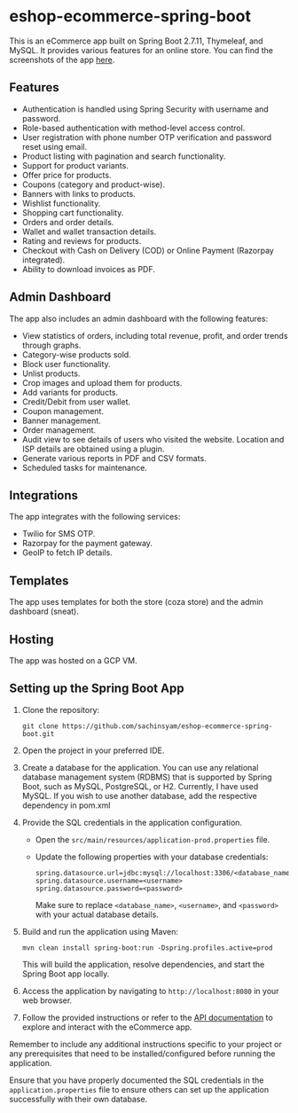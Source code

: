 # eshop-ecommerce-spring-boot

This is an eCommerce app built on Spring Boot 2.7.11, Thymeleaf, and MySQL. It provides various features for an online store.
You can find the screenshots of the app [here](https://ibb.co/album/8MJC8G).

## Features

- Authentication is handled using Spring Security with username and password.
- Role-based authentication with method-level access control.
- User registration with phone number OTP verification and password reset using email.
- Product listing with pagination and search functionality.
- Support for product variants.
- Offer price for products.
- Coupons (category and product-wise).
- Banners with links to products.
- Wishlist functionality.
- Shopping cart functionality.
- Orders and order details.
- Wallet and wallet transaction details.
- Rating and reviews for products.
- Checkout with Cash on Delivery (COD) or Online Payment (Razorpay integrated).
- Ability to download invoices as PDF.

## Admin Dashboard

The app also includes an admin dashboard with the following features:

- View statistics of orders, including total revenue, profit, and order trends through graphs.
- Category-wise products sold.
- Block user functionality.
- Unlist products.
- Crop images and upload them for products.
- Add variants for products.
- Credit/Debit from user wallet.
- Coupon management.
- Banner management.
- Order management.
- Audit view to see details of users who visited the website. Location and ISP details are obtained using a plugin.
- Generate various reports in PDF and CSV formats.
- Scheduled tasks for maintenance.

## Integrations

The app integrates with the following services:

- Twilio for SMS OTP.
- Razorpay for the payment gateway.
- GeoIP to fetch IP details.

## Templates

The app uses templates for both the store (coza store) and the admin dashboard (sneat).

## Hosting

The app was hosted on a GCP VM.

## Setting up the Spring Boot App

1. Clone the repository:

   ```
   git clone https://github.com/sachinsyam/eshop-ecommerce-spring-boot.git
   ```

2. Open the project in your preferred IDE.

3. Create a database for the application. You can use any relational database management system (RDBMS) that is supported by Spring Boot, such as MySQL, PostgreSQL, or H2. Currently, I have used MySQL. If you wish to use another database, add the respective dependency in pom.xml

5. Provide the SQL credentials in the application configuration. 

   - Open the `src/main/resources/application-prod.properties` file.
   - Update the following properties with your database credentials:

     ```properties
     spring.datasource.url=jdbc:mysql://localhost:3306/<database_name>
     spring.datasource.username=<username>
     spring.datasource.password=<password>
     ```

     Make sure to replace `<database_name>`, `<username>`, and `<password>` with your actual database details.

6. Build and run the application using Maven:

   ```
   mvn clean install spring-boot:run -Dspring.profiles.active=prod

   ```

   This will build the application, resolve dependencies, and start the Spring Boot app locally.

7. Access the application by navigating to `http://localhost:8080` in your web browser.

8. Follow the provided instructions or refer to the [API documentation](https://documenter.getpostman.com/view/1164234/2s93ecvVYj) to explore and interact with the eCommerce app.

Remember to include any additional instructions specific to your project or any prerequisites that need to be installed/configured before running the application.

Ensure that you have properly documented the SQL credentials in the `application.properties` file to ensure others can set up the application successfully with their own database.
